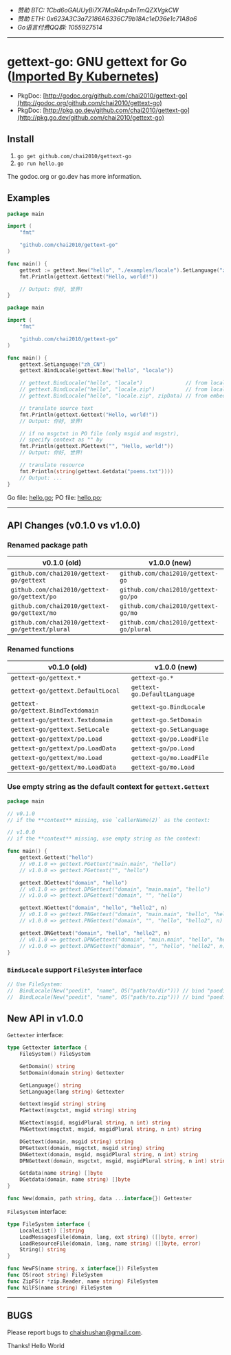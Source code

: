 - *赞助 BTC: 1Cbd6oGAUUyBi7X7MaR4np4nTmQZXVgkCW*
- *赞助 ETH: 0x623A3C3a72186A6336C79b18Ac1eD36e1c71A8a6*
- *Go语言付费QQ群: 1055927514*

----

# gettext-go: GNU gettext for Go ([Imported By Kubernetes](https://pkg.go.dev/github.com/chai2010/gettext-go@v0.1.0/gettext?tab=importedby))

- PkgDoc: [http://godoc.org/github.com/chai2010/gettext-go](http://godoc.org/github.com/chai2010/gettext-go)
- PkgDoc: [http://pkg.go.dev/github.com/chai2010/gettext-go](http://pkg.go.dev/github.com/chai2010/gettext-go)

## Install

1. `go get github.com/chai2010/gettext-go`
2. `go run hello.go`

The godoc.org or go.dev has more information.

## Examples

```Go
package main

import (
	"fmt"

	"github.com/chai2010/gettext-go"
)

func main() {
	gettext := gettext.New("hello", "./examples/locale").SetLanguage("zh_CN")
	fmt.Println(gettext.Gettext("Hello, world!"))

	// Output: 你好, 世界!
}
```

```Go
package main

import (
	"fmt"

	"github.com/chai2010/gettext-go"
)

func main() {
	gettext.SetLanguage("zh_CN")
	gettext.BindLocale(gettext.New("hello", "locale"))

	// gettext.BindLocale("hello", "locale")              // from locale dir
	// gettext.BindLocale("hello", "locale.zip")          // from locale zip file
	// gettext.BindLocale("hello", "locale.zip", zipData) // from embedded zip data

	// translate source text
	fmt.Println(gettext.Gettext("Hello, world!"))
	// Output: 你好, 世界!

	// if no msgctxt in PO file (only msgid and msgstr),
	// specify context as "" by
	fmt.Println(gettext.PGettext("", "Hello, world!"))
	// Output: 你好, 世界!

	// translate resource
	fmt.Println(string(gettext.Getdata("poems.txt"))))
	// Output: ...
}
```

Go file: [hello.go](https://github.com/chai2010/gettext-go/blob/master/examples/hello.go); PO file: [hello.po](https://github.com/chai2010/gettext-go/blob/master/examples/locale/default/LC_MESSAGES/hello.po);

----

## API Changes (v0.1.0 vs v1.0.0)

### Renamed package path

| v0.1.0 (old)                                    | v1.0.0 (new)                            |
| ----------------------------------------------- | --------------------------------------- |
| `github.com/chai2010/gettext-go/gettext`        | `github.com/chai2010/gettext-go`        |
| `github.com/chai2010/gettext-go/gettext/po`     | `github.com/chai2010/gettext-go/po`     |
| `github.com/chai2010/gettext-go/gettext/mo`     | `github.com/chai2010/gettext-go/mo`     |
| `github.com/chai2010/gettext-go/gettext/plural` | `github.com/chai2010/gettext-go/plural` |

### Renamed functions

| v0.1.0 (old)                       | v1.0.0 (new)                |
| ---------------------------------- | --------------------------- |
| `gettext-go/gettext.*`             | `gettext-go.*`              |
| `gettext-go/gettext.DefaultLocal`  | `gettext-go.DefaultLanguage`|
| `gettext-go/gettext.BindTextdomain`| `gettext-go.BindLocale`     |
| `gettext-go/gettext.Textdomain`    | `gettext-go.SetDomain`      |
| `gettext-go/gettext.SetLocale`     | `gettext-go.SetLanguage`    |
| `gettext-go/gettext/po.Load`       | `gettext-go/po.LoadFile`    |
| `gettext-go/gettext/po.LoadData`   | `gettext-go/po.Load`        |
| `gettext-go/gettext/mo.Load`       | `gettext-go/mo.LoadFile`    |
| `gettext-go/gettext/mo.LoadData`   | `gettext-go/mo.Load`        |

### Use empty string as the default context for `gettext.Gettext`

```go
package main

// v0.1.0
// if the **context** missing, use `callerName(2)` as the context:

// v1.0.0
// if the **context** missing, use empty string as the context:

func main() {
	gettext.Gettext("hello")          
	// v0.1.0 => gettext.PGettext("main.main", "hello")
	// v1.0.0 => gettext.PGettext("", "hello")

	gettext.DGettext("domain", "hello")
	// v0.1.0 => gettext.DPGettext("domain", "main.main", "hello")
	// v1.0.0 => gettext.DPGettext("domain", "", "hello")

	gettext.NGettext("domain", "hello", "hello2", n)
	// v0.1.0 => gettext.PNGettext("domain", "main.main", "hello", "hello2", n)
	// v1.0.0 => gettext.PNGettext("domain", "", "hello", "hello2", n)

	gettext.DNGettext("domain", "hello", "hello2", n)
	// v0.1.0 => gettext.DPNGettext("domain", "main.main", "hello", "hello2", n)
	// v1.0.0 => gettext.DPNGettext("domain", "", "hello", "hello2", n)
}
```

### `BindLocale` support `FileSystem` interface

```go
// Use FileSystem:
//	BindLocale(New("poedit", "name", OS("path/to/dir"))) // bind "poedit" domain
//	BindLocale(New("poedit", "name", OS("path/to.zip"))) // bind "poedit" domain
```

## New API in v1.0.0

`Gettexter` interface:

```go
type Gettexter interface {
	FileSystem() FileSystem

	GetDomain() string
	SetDomain(domain string) Gettexter

	GetLanguage() string
	SetLanguage(lang string) Gettexter

	Gettext(msgid string) string
	PGettext(msgctxt, msgid string) string

	NGettext(msgid, msgidPlural string, n int) string
	PNGettext(msgctxt, msgid, msgidPlural string, n int) string

	DGettext(domain, msgid string) string
	DPGettext(domain, msgctxt, msgid string) string
	DNGettext(domain, msgid, msgidPlural string, n int) string
	DPNGettext(domain, msgctxt, msgid, msgidPlural string, n int) string

	Getdata(name string) []byte
	DGetdata(domain, name string) []byte
}

func New(domain, path string, data ...interface{}) Gettexter
```

`FileSystem` interface:

```go
type FileSystem interface {
	LocaleList() []string
	LoadMessagesFile(domain, lang, ext string) ([]byte, error)
	LoadResourceFile(domain, lang, name string) ([]byte, error)
	String() string
}

func NewFS(name string, x interface{}) FileSystem
func OS(root string) FileSystem
func ZipFS(r *zip.Reader, name string) FileSystem
func NilFS(name string) FileSystem
```

----

## BUGS

Please report bugs to <chaishushan@gmail.com>.

Thanks!
Hello World
